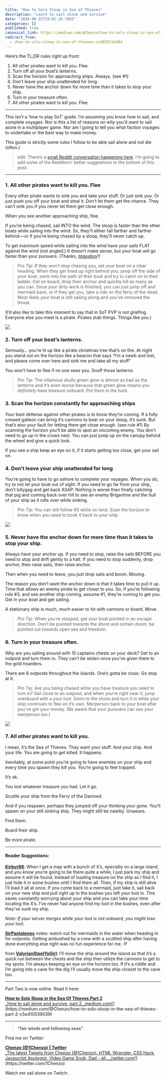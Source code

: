 ```yaml
---
title: "How to Solo Sloop in Sea of Thieves"
description: "Learn to sail alone and survive"
date: "2018-09-22T19:01:26.785Z"
categories: []
published: true
canonical_link: https://medium.com/@Chenzo/how-to-solo-sloop-in-sea-of-thieves-cc0835fa5d84
redirect_from:
  - /how-to-solo-sloop-in-sea-of-thieves-cc0835fa5d84
---
```


Here’s the TL;DR rules right up front:

1.  All other pirates want to kill you. Flee.
2.  Turn off all your boat’s lanterns.
3.  Scan the horizon for approaching ships. Always. (see #1)
4.  Don’t leave your ship unattended for long.
5.  Never have the anchor down for more time than it takes to stop your ship.
6.  Turn in your treasure often.
7.  All other pirates want to kill you. Flee.

---

This isn’t a ‘how to play SoT’ guide. I’m assuming you know how to sail, and complete voyages. Nor is this a list of reasons on _why_ you’d want to sail alone in a multiplayer game. Nor am I going to tell you what faction voyages to undertake or the best way to make money.

This guide is strictly some rules I follow to be able sail alone and not die (often.)

> edit: There’s a [small Reddit conversation happening here](https://www.reddit.com/r/Seaofthieves/comments/9ii9hq/beginners_guide_on_how_to_solo_sloop/). I’m going to add some of the Redditors’ better suggestions to the bottom of this post.

---

### **1\. All other pirates want to kill you. Flee**

Every other pirate wants to sink you and take your stuff. Or just sink you. Or just push you off your boat and steal it. Don’t let them get the chance. They can’t sink you if you never let them get close enough.

When you see another approaching ship, flee.

If you’re being chased, sail INTO the wind. The sloop is faster than the other boats while sailing into the wind. So, they’ll either fall farther and farther behind — or if you’re being chased by a sloop, they’ll never catch up.

To get maximum speed while sailing into the wind have your sails FLAT against the wind (not angled.) It doesn’t make sense, but your boat will go faster than your pursuers. (Thanks, [_tageeboy_](https://www.reddit.com/r/Seaofthieves/comments/9ii9hq/beginners_guide_on_how_to_solo_sloop/e6k8clb/)!)

> _Pro Tip_: If they won’t stop chasing you, set your boat on a clear heading. When they get lined up right behind you, jump off the side of your boat, swim into the path of their boat and try to catch on to their ladder. Get on board, drop their anchor and quickly kill as many as you can. Once your dirty work is finished, you can just jump off and mermaid back, or if they get you, take a ride on the ferry of the dead. Most likely your boat is still sailing along and you’ve removed the threat.

(I’d also like to take this moment to say that in SoT PVP is not griefing. Everyone else you meet is a pirate. Pirates stab things. Things like you.)

![](./asset-1.jpeg)

### **2\. Turn off your boat’s lanterns.**

Seriously… you’re lit up like a pirate christmas tree that’s on fire. At night you stand out on the horizon like a beacon that says “I’m a newb and lost, and please come over here and sink me and take all my stuff”

You won’t have to flee if no one sees you. Snuff those lanterns.

> _Pro Tip:_ The villainous skulls green glow is almost as bad as the lanterns and it’s even worse because that green glow means you _definitely_ have treasure onboard. Put them in the hold.

### **3\. Scan the horizon constantly for approaching ships**

Your best defense against other pirates is to know they’re coming. If a fully crewed galleon can bring it’s cannons to bear on your sloop, it’s sunk. But that’s also your fault for letting them get close enough. (see rule #1) By scanning the horizon you’ll be able to spot an oncoming enemy. You don’t need to go up in the crows nest. You can just jump up on the canopy behind the wheel and give a quick look.

If you see a ship keep an eye on it, if it starts getting too close, get your sail on.

### **4\. Don’t leave your ship unattended for long**

You’re going to have to go ashore to complete your voyages. When you do, try to not let your boat out of sight. If you need to go far from your ship, don’t lollygag and get back ASAP. Nothing is worse than finally catching that pig and coming back over hill to see an enemy Brigantine and the hull of your ship as it rolls over while sinking.

> _Pro Tip:_ You can still follow #3 while on land. Scan the horizon to know when you need to book it back to your ship.

![](./asset-2.jpeg)

### **5\. Never have the anchor down for more time than it takes to stop your ship.**

Always have your anchor up. If you need to stop, raise the sails BEFORE you need to stop and drift gently to a halt. If you need to stop suddenly, drop anchor, then raise sails, then raise anchor.

Then when you need to leave, you just drop sails and boom. Moving.

The reason you don’t want the anchor down is that it takes time to pull it up. Time that allows an enemy pirate to get closer to you. So, if you’re following rule #3, and see another ship coming, assume #1, they’re coming to get you. Get in your boat and get sailing.

A stationary ship is much, much easier to hit with cannons or board. Move.

> _Pro Tip:_ When you’re stopped, get your boat pointed in an escape direction. Don’t be pointed towards the shore and certain doom; be pointed out towards open sea and freedom.

### **6\. Turn in your treasure often.**

Why are you sailing around with 15 captains chests on your deck? Get to an outpost and turn them in. They can’t be stolen once you’ve given them to the gold hoarders.

There are 6 outposts throughout the islands. One’s gotta be close. Go stop at it.

> _Pro Tip_: Are you being chased while you have treasure you need to turn in? Sail close to an outpost, and when you’re right near it, jump overboard with a your loot. Swim to the shore and turn it in while your ship continues to flee on it’s own. Merperson back to your boat after you’ve got your money. (Be aware that your pursuers can see your merperson too.)

![](./asset-3.jpeg)

### **7\. All other pirates want to kill you.**

I mean, it’s the Sea of Thieves. They want your stuff. And your ship. And your life. You are going to get killed. It happens.

Inevitably, at some point you’re going to have enemies on your ship and every time you spawn they kill you. You’re going to feel trapped.

It’s ok.

You lost whatever treasure you had. Let it go.

Scuttle your ship from the Ferry of the Damned.

And if you respawn, perhaps they jumped off your thinking your gone. You’ll spawn on your still sinking ship. They might still be nearby. Unaware.

Find them.

Board their ship.

Be more pirate.

---

#### Reader Suggestions:

[**Kirbyr98**](https://www.reddit.com/r/Seaofthieves/comments/9ii9hq/beginners_guide_on_how_to_solo_sloop/e6juh8q/): When I get a map with a bunch of X’s, epecially on a large island, and you _know_ you’re going to be there quite a while, I just park my ship and assume it will be found. Instead of loading treasure on the ship as I find it, I just hide it in some bushes until I find them all. Then, if my ship is still alive I’ll load it all at once. If you come back to a mermaid, just take it, sail back on your new ship and pull right up to the bushes you left your loot in. This saves constantly worrying about your ship and you can take your time locating the X’s. I’ve never had anyone find my loot in the bushes, even after they’ve sunk my ship.

_Note: If your server merges while your loot is not onboard, you might lose your loot._

[**SirPantalones**](https://www.reddit.com/r/Seaofthieves/comments/9ii9hq/beginners_guide_on_how_to_solo_sloop/e6jvlb6/) notes: watch out for mermaids in the water when heading in for outposts. Getting ambushed by a crew with a scuttled ship after having done everything else right was no fun experience for me. :P

from [**ValyrianSteelYoGirl**](https://www.reddit.com/r/Seaofthieves/comments/9ii9hq/beginners_guide_on_how_to_solo_sloop/e6lou0w/): I’ll move the ship around the island so that it’s a quick run between the chests and the ship then utilize the cannons to get to my spots. I’m always keeping an eye on the horizon too. If it’s a riddle and I’m going into a cave for the dig I’ll usually move the ship closest to the cave too.

---

Part Two is now online. Read it here:

[**How to Solo Sloop in the Sea Of Thieves Part 2**  
_How to sail alone and survive, part 2._medium.com](https://medium.com/@Chenzo/how-to-solo-sloop-in-the-sea-of-thieves-part-2-c5e410539039 "https://medium.com/@Chenzo/how-to-solo-sloop-in-the-sea-of-thieves-part-2-c5e410539039")[](https://medium.com/@Chenzo/how-to-solo-sloop-in-the-sea-of-thieves-part-2-c5e410539039)

---

> **“fair winds and following seas”**

Find me on Twitter:

[**Chenzo (@1Chenzo) | Twitter**  
_The latest Tweets from Chenzo (@1Chenzo). HTML Wrangler, CSS Hack, Javascript Apologist, Video Game Snob, Dad - all…_twitter.com](https://twitter.com/1Chenzo "https://twitter.com/1Chenzo")[](https://twitter.com/1Chenzo)

Watch me sail alone on Twitch:
